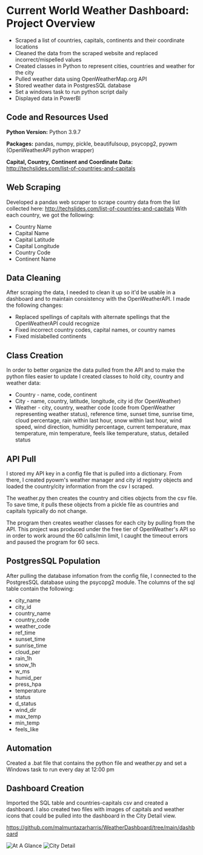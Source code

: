# Current World Weather Dashboard: Project Overview 
* Scraped a list of countries, capitals, continents and their coordinate locations
* Cleaned the data from the scraped website and replaced incorrect/mispelled values
* Created classes in Python to represent cities, countries and weather for the city
* Pulled weather data using OpenWeatherMap.org API
* Stored weather data in PostgresSQL database
* Set a windows task to run python script daily
* Displayed data in PowerBI

## Code and Resources Used 
**Python Version:** Python 3.9.7

**Packages:** pandas, numpy, pickle, beautifulsoup, psycopg2, pyowm (OpenWeatherAPI python wrapper)

**Capital, Country, Continent and Coordinate Data:** http://techslides.com/list-of-countries-and-capitals

## Web Scraping
Developed a pandas web scraper to scrape country data from the list collected here: http://techslides.com/list-of-countries-and-capitals
With each country, we got the following:
* Country Name
* Capital Name
* Capital Latitude
* Capital Longitude
* Country Code
* Continent Name

## Data Cleaning
After scraping the data, I needed to clean it up so it'd be usable in a dashboard and to maintain consistency with the OpenWeatherAPI. I made the following changes:
* Replaced spellings of capitals with alternate spellings that the OpenWeatherAPI could recognize
* Fixed incorrect country codes, capital names, or country names
* Fixed mislabelled continents

## Class Creation
In order to better organize the data pulled from the API and to make the python files easier to update I created classes to hold city, country and weather data:
* Country - name, code, continent
* City - name, country, latitude, longitude, city id (for OpenWeather)
* Weather - city, country, weather code (code from OpenWeather representing weather status), reference time, sunset time, sunrise time, cloud percentage, rain within last hour, snow within last hour, wind speed, wind direction, humidity percentage, current temperature, max temperature, min temperature, feels like temperature, status, detailed status

## API Pull
I stored my API key in a config file that is pulled into a dictionary. From there, I created pyowm's weather manager and city id registry objects and loaded the country/city information from the csv I scraped.

The weather.py then creates the country and cities objects from the csv file. To save time, it pulls these objects from a pickle file as countries and capitals typically do not change.

The program then creates weather classes for each city by pulling from the API. This project was produced under the free tier of OpenWeather's API so in order to work around the 60 calls/min limit, I caught the timeout errors and paused the program for 60 secs.

## PostgresSQL Population
After pulling the database infomation from the config file, I connected to the PostgresSQL database using the psycopg2 module. The columns of the sql table contain the following:
* city_name
* city_id
* country_name
* country_code
* weather_code
* ref_time
* sunset_time
* sunrise_time
* cloud_per
* rain_1h
* snow_1h
* w_ms
* humid_per
* press_hpa
* temperature
* status
* d_status
* wind_dir
* max_temp
* min_temp
* feels_like

## Automation
Created a .bat file that contains the python file and weather.py and set a Windows task to run every day at 12:00 pm

## Dashboard Creation
Imported the SQL table and countries-capitals csv and created a dashboard. I also created two files with images of capitals and weather icons that could be pulled into the dashboard in the City Detail view.

https://github.com/malmuntazarharris/WeatherDashboard/tree/main/dashboard

![At A Glance](https://user-images.githubusercontent.com/29358953/137786552-aa9905d8-d548-408e-90e4-fa1e6afff7bb.png)
![City Detail](https://user-images.githubusercontent.com/29358953/137786556-9c9f9fc9-3002-4123-abef-174487025114.png)

